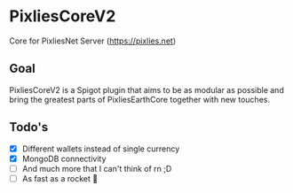 # PixliesCoreV2
Core for PixliesNet Server (https://pixlies.net)

## Goal
PixliesCoreV2 is a Spigot plugin that aims to be as modular as possible and bring the greatest parts of PixliesEarthCore together with new touches.

## Todo's
- [X] Different wallets instead of single currency
- [X] MongoDB connectivity
- [ ] And much more that I can't think of rn ;D
- [ ] As fast as a rocket 🚀
